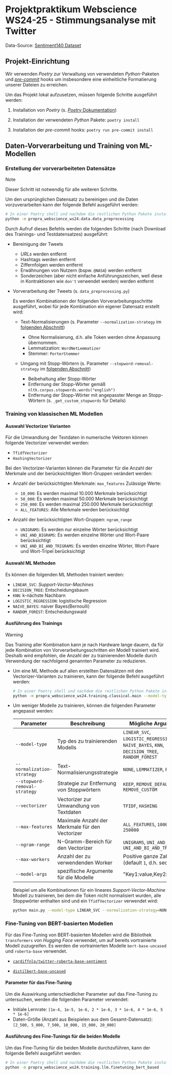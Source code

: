 # Projektpraktikum Webscience WS24-25 - Stimmungsanalyse mit Twitter

Data-Source: [Sentiment140 Dataset](https://www.kaggle.com/datasets/kazanova/sentiment140)

## Projekt-Einrichtung

Wir verwenden _Poetry_ zur Verwaltung von verwendeten _Python_-Paketen und [_pre-commit_](https://pre-commit.com/) hooks um insbesondere eine einheitliche Formatierung unserer Dateien zu erreichen.

Um das Projekt lokal aufzusetzen, müssen folgende Schritte ausgeführt werden:

1. Installation von _Poetry_ (s. [_Poetry_ Dokumentation](https://python-poetry.org/docs/))

2. Installation der verwendeten _Python_ Pakete: `poetry install`

3. Installation der _pre-commit_ hooks: `poetry run pre-commit install`

## Daten-Vorverarbeitung und Training von ML-Modellen

### Erstellung der vorverarbeiteten Datensätze

> [!NOTE]
> Dieser Schritt ist notwendig für alle weiteren Schritte.

Um den ursprünglichen Datensatz zu bereinigen und die Daten vorzuverarbeiten kann der folgende Befehl ausgeführt werden:

```bash
# In einer Poetry shell und nachdem die restlichen Python Pakete installiert wurden
python -m propra_webscience_ws24.data.data_preprocessing
```

Durch Aufruf dieses Befehls werden die folgenden Schritte (nach Download des Trainings- und Testdatensatzes) ausgeführt:

- Bereinigung der Tweets

  - _URLs_ werden entfernt
  - Hashtags werden entfernt
  - Ziffernfolgen werden entfernt
  - Erwähnungen von Nutzern (bspw. `@NASA`) werden entfernt
  - Sonderzeichen (aber nicht einfache Anführungszeichen, weil diese in Kontraktionen wie `don't` verwendet werden) werden entfernt

- Vorverarbeitung der Tweets (s. `data_preprocessing.py`)

  Es werden Kombinationen der folgenden Vorverarbeitungsschritte ausgeführt, wobei für jede Kombination ein eigener Datensatz erstellt wird:

  - Text-Normalisierungen (s. Parameter `--normalization-strategy` im [folgenden Abschnitt](#training-von-ml-modellen))

    - Ohne Normalisierung, d.h. alle Token werden ohne Anpassung übernommen.
    - Lemmatization: `WordNetLemmatizer`
    - Stemmer: `PorterStemmer`

  - Umgang mit Stopp-Wörtern (s. Parameter `--stopword-removal-strategy` im [folgenden Abschnitt](#training-von-ml-modellen))

    - Beibehaltung aller Stopp-Wörter
    - Entfernung der Stopp-Wörter gemäß  `nltk.corpus.stopwords.words("english")` 
    - Entfernung der Stopp-Wörter mit angepasster Menge an Stopp-Wörtern (s. `_get_custom_stopwords` für Details)

### Training von klassischen ML Modellen

#### Auswahl Vectorizer Varianten

Für die Umwandlung der Textdaten in numerische Vektoren können folgende Vectorizer verwendet werden:

- `TfidfVectorizer`
- `HashingVectorizer`

Bei den Vectorizer-Varianten können die Parameter für die Anzahl der Merkmale und der berücksichtigten Wort-Gruppen verändert werden:

- Anzahl der berücksichtigten Merkmale: `max_features`
  Zulässige Werte: 

  - `10_000`: Es werden maximal 10.000 Merkmale berücksichtigt
  - `50_000`: Es werden maximal 50.000 Merkmale berücksichtigt
  - `250_000`: Es werden maximal 250.000 Merkmale berücksichtigt
  - `ALL_FEATURES`: Alle Merkmale werden berücksichtigt

- Anzahl der berücksichtigten Wort-Gruppen: `ngram_range`

  - `UNIGRAMS`: Es werden nur einzelne Wörter berücksichtigt
  - `UNI_AND_BIGRAMS`: Es werden einzelne Wörter und Wort-Paare berücksichtigt
  - `UNI_AND_BI_AND_TRIGRAMS`: Es werden einzelne Wörter, Wort-Paare und Wort-Tripel berücksichtigt

#### Auswahl ML Methoden

Es können die folgenden ML Methoden trainiert werden:

- `LINEAR_SVC`: _Support-Vector-Machines_
- `DECISION_TREE`: Entscheidungsbaum
- `KNN`: k-nächste Nachbarn
- `LOGISTIC_REGRESSION`: logistische Regression
- `NAIVE_BAYES`: naiver Bayes(Bernoulli)
- `RANDOM_FOREST`: Entscheidungswald

#### Ausführung des Trainings

> [!WARNING]
> Das Training aller Kombination kann je nach Hardware lange dauern, da für jede Kombination von Vorverarbeitungsschritten ein Modell trainiert wird.
> Deshalb wird empfohlen, die Anzahl der zu trainierenden Modelle durch Verwendung der nachfolgend genannten Parameter zu reduzieren.

- Um eine ML Methode auf allen erstellten Datensätzen mit den Vectorizer-Varianten zu trainieren, kann der folgende Befehl ausgeführt werden:

  ```bash
  # In einer Poetry shell und nachdem die restlichen Python Pakete installiert wurden
  python -m propra_webscience_ws24.training.classical.main --model-type=LINEAR_SVC
  ```

- Um weniger Modelle zu trainieren, können die folgenden Parameter angepasst werden:

  | Parameter                     | Beschreibung                                    | Mögliche Argumente                                                                          |
  |-------------------------------|-------------------------------------------------|---------------------------------------------------------------------------------------------|
  | `--model-type`                | Typ des zu trainierenden Modells                | `LINEAR_SVC`, `LOGISTIC_REGRESSION`, `NAIVE_BAYES`, `KNN`, `DECISION_TREE`, `RANDOM_FOREST` |
  | `--normalization-strategy`    | Text-Normalisierungsstrategie                   | `NONE`, `LEMMATIZER`, `PORTER`                                                              |
  | `--stopword-removal-strategy` | Strategie zur Entfernung von Stoppwörtern       | `KEEP`, `REMOVE_DEFAULT_NLTK`, `REMOVE_CUSTOM`                                              |
  | `--vectorizer`                | Vectorizer zur Umwandlung von Textdaten         | `TFIDF`, `HASHING`                                                                          |
  | `--max-features`              | Maximale Anzahl der Merkmale für den Vectorizer | `ALL_FEATURES`, `10000`, `50000`, `250000`                                                  |
  | `--ngram-range`               | N-Gramm-Bereich für den Vectorizer              | `UNIGRAMS`, `UNI_AND_BIGRAMS`, `UNI_AND_BI_AND_TRIGRAMS`                                    |
  | `--max-workers`               | Anzahl der zu verwendenden Worker               | Positive ganze Zahl (default `1`, d.h. sequentiell)                                         |
  | `--model-args`                | spezifische Argumente für die Modelle           | "Key1:value,Key2:value,..."                                                                 |

  Beispiel um alle Kombinationen für ein lineares _Support-Vector-Machine_ Modell zu trainieren, bei dem die Token nicht normalisiert wurden, alle Stoppwörter enthalten sind und ein `TfidfVectorizer` verwendet wird:
  ```bash
  python main.py --model-type LINEAR_SVC --normalization-strategy=NONE --stopword-removal-strategy=KEEP --vectorizer=TFIDF --max-workers 4
  ```

### Fine-Tuning von BERT-basierten Modellen

Für das Fine-Tuning von BERT-basierten Modellen wird die Bibliothek `transformers` von _Hugging Face_ verwendet, um auf bereits vortrainierte Modell zuzugreifen.
Es werden die vortrainierten Modelle `bert-base-uncased` und `roberta-base` verwendet.

- [`cardiffnlp/twitter-roberta-base-sentiment`](https://huggingface.co/cardiffnlp/twitter-roberta-base-sentiment)

- [`distilbert-base-uncased`](https://huggingface.co/distilbert-base-uncased)

#### Parameter für das Fine-Tuning

Um die Auswirkung unterschiedlicher Parameter auf das Fine-Tuning zu untersuchen, werden die folgenden Parameter verwendet:

- Initiale Lernrate: `[1e-4, 1e-5, 1e-6, 2 * 1e-6, 3 * 1e-6, 4 * 1e-6, 5 * 1e-6]`
- Daten-Größe (Anzahl aus Beispielen aus dem Gesamt-Datensatz): `[2_500, 5_000, 7_500, 10_000, 15_000, 20_000]`

#### Ausführung des Fine-Tunings für die beiden Modelle

Um das Fine-Tuning für die beiden Modelle durchzuführen, kann der folgende Befehl ausgeführt werden:

```bash
# In einer Poetry shell und nachdem die restlichen Python Pakete installiert wurden
python -m propra_webscience_ws24.training.llm.finetuning_bert_based 
```
